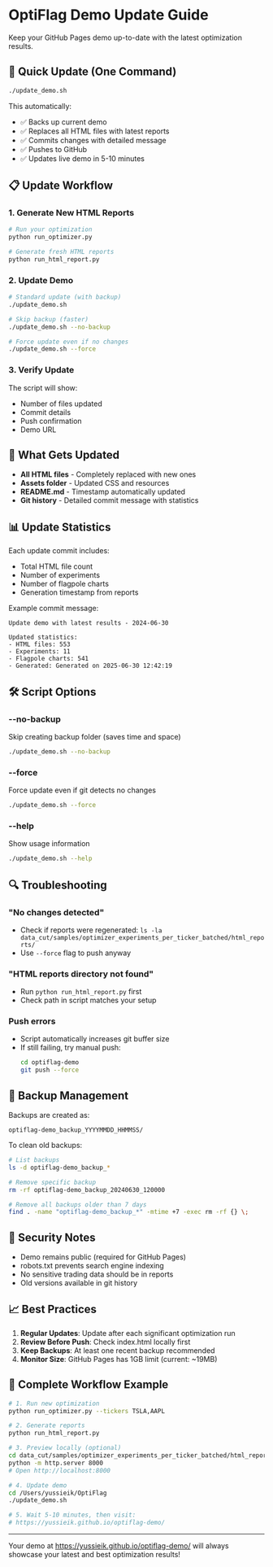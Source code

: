 # OptiFlag Demo Update Guide

Keep your GitHub Pages demo up-to-date with the latest optimization results.

## 🚀 Quick Update (One Command)

```bash
./update_demo.sh
```

This automatically:
- ✅ Backs up current demo
- ✅ Replaces all HTML files with latest reports
- ✅ Commits changes with detailed message
- ✅ Pushes to GitHub
- ✅ Updates live demo in 5-10 minutes

## 📋 Update Workflow

### 1. Generate New HTML Reports
```bash
# Run your optimization
python run_optimizer.py

# Generate fresh HTML reports
python run_html_report.py
```

### 2. Update Demo
```bash
# Standard update (with backup)
./update_demo.sh

# Skip backup (faster)
./update_demo.sh --no-backup

# Force update even if no changes
./update_demo.sh --force
```

### 3. Verify Update
The script will show:
- Number of files updated
- Commit details
- Push confirmation
- Demo URL

## 🔄 What Gets Updated

- **All HTML files** - Completely replaced with new ones
- **Assets folder** - Updated CSS and resources
- **README.md** - Timestamp automatically updated
- **Git history** - Detailed commit message with statistics

## 📊 Update Statistics

Each update commit includes:
- Total HTML file count
- Number of experiments
- Number of flagpole charts
- Generation timestamp from reports

Example commit message:
```
Update demo with latest results - 2024-06-30

Updated statistics:
- HTML files: 553
- Experiments: 11
- Flagpole charts: 541
- Generated: Generated on 2025-06-30 12:42:19
```

## 🛠️ Script Options

### --no-backup
Skip creating backup folder (saves time and space)
```bash
./update_demo.sh --no-backup
```

### --force
Force update even if git detects no changes
```bash
./update_demo.sh --force
```

### --help
Show usage information
```bash
./update_demo.sh --help
```

## 🔍 Troubleshooting

### "No changes detected"
- Check if reports were regenerated: `ls -la data_cut/samples/optimizer_experiments_per_ticker_batched/html_reports/`
- Use `--force` flag to push anyway

### "HTML reports directory not found"
- Run `python run_html_report.py` first
- Check path in script matches your setup

### Push errors
- Script automatically increases git buffer size
- If still failing, try manual push:
  ```bash
  cd optiflag-demo
  git push --force
  ```

## 📁 Backup Management

Backups are created as:
```
optiflag-demo_backup_YYYYMMDD_HHMMSS/
```

To clean old backups:
```bash
# List backups
ls -d optiflag-demo_backup_*

# Remove specific backup
rm -rf optiflag-demo_backup_20240630_120000

# Remove all backups older than 7 days
find . -name "optiflag-demo_backup_*" -mtime +7 -exec rm -rf {} \;
```

## 🔐 Security Notes

- Demo remains public (required for GitHub Pages)
- robots.txt prevents search engine indexing
- No sensitive trading data should be in reports
- Old versions available in git history

## 📈 Best Practices

1. **Regular Updates**: Update after each significant optimization run
2. **Review Before Push**: Check index.html locally first
3. **Keep Backups**: At least one recent backup recommended
4. **Monitor Size**: GitHub Pages has 1GB limit (current: ~19MB)

## 🎯 Complete Workflow Example

```bash
# 1. Run new optimization
python run_optimizer.py --tickers TSLA,AAPL

# 2. Generate reports
python run_html_report.py

# 3. Preview locally (optional)
cd data_cut/samples/optimizer_experiments_per_ticker_batched/html_reports
python -m http.server 8000
# Open http://localhost:8000

# 4. Update demo
cd /Users/yussieik/OptiFlag
./update_demo.sh

# 5. Wait 5-10 minutes, then visit:
# https://yussieik.github.io/optiflag-demo/
```

---

Your demo at https://yussieik.github.io/optiflag-demo/ will always showcase your latest and best optimization results!